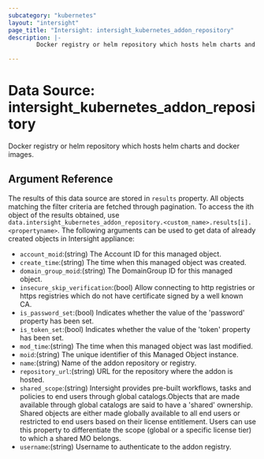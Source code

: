 ```yaml
---
subcategory: "kubernetes"
layout: "intersight"
page_title: "Intersight: intersight_kubernetes_addon_repository"
description: |-
        Docker registry or helm repository which hosts helm charts and docker images.

---
```


# Data Source: intersight_kubernetes_addon_repository
Docker registry or helm repository which hosts helm charts and docker images.
## Argument Reference
The results of this data source are stored in `results` property.
All objects matching the filter criteria are fetched through pagination.
To access the ith object of the results obtained, use `data.intersight_kubernetes_addon_repository.<custom_name>.results[i].<propertyname>`.
The following arguments can be used to get data of already created objects in Intersight appliance:
* `account_moid`:(string) The Account ID for this managed object. 
* `create_time`:(string) The time when this managed object was created. 
* `domain_group_moid`:(string) The DomainGroup ID for this managed object. 
* `insecure_skip_verification`:(bool) Allow connecting to http registries or https registries which do not have certificate signed by a well known CA. 
* `is_password_set`:(bool) Indicates whether the value of the 'password' property has been set. 
* `is_token_set`:(bool) Indicates whether the value of the 'token' property has been set. 
* `mod_time`:(string) The time when this managed object was last modified. 
* `moid`:(string) The unique identifier of this Managed Object instance. 
* `name`:(string) Name of the addon repository or registry. 
* `repository_url`:(string) URL for the repository where the addon is hosted. 
* `shared_scope`:(string) Intersight provides pre-built workflows, tasks and policies to end users through global catalogs.Objects that are made available through global catalogs are said to have a 'shared' ownership. Shared objects are either made globally available to all end users or restricted to end users based on their license entitlement. Users can use this property to differentiate the scope (global or a specific license tier) to which a shared MO belongs. 
* `username`:(string) Username to authenticate to the addon registry. 
 
